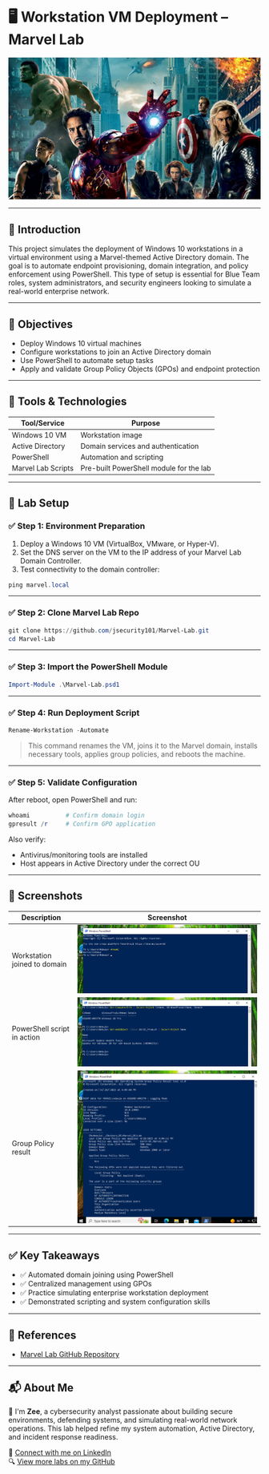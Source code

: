 # 🖥️ Workstation VM Deployment – Marvel Lab

![null](avengers-cover.webp) <!-- Replace this with a cover image -->

---

## 📘 Introduction

This project simulates the deployment of Windows 10 workstations in a virtual environment using a Marvel-themed Active Directory domain. The goal is to automate endpoint provisioning, domain integration, and policy enforcement using PowerShell. This type of setup is essential for Blue Team roles, system administrators, and security engineers looking to simulate a real-world enterprise network.

---

## 🎯 Objectives

- Deploy Windows 10 virtual machines
- Configure workstations to join an Active Directory domain
- Use PowerShell to automate setup tasks
- Apply and validate Group Policy Objects (GPOs) and endpoint protection

---

## 🧰 Tools & Technologies

| Tool/Service         | Purpose                                 |
|----------------------|------------------------------------------|
| Windows 10 VM        | Workstation image                        |
| Active Directory     | Domain services and authentication       |
| PowerShell           | Automation and scripting                 |
| Marvel Lab Scripts   | Pre-built PowerShell module for the lab  |

---

## 🧪 Lab Setup

### ✅ Step 1: Environment Preparation

1. Deploy a Windows 10 VM (VirtualBox, VMware, or Hyper-V).
2. Set the DNS server on the VM to the IP address of your Marvel Lab Domain Controller.
3. Test connectivity to the domain controller:

```powershell
ping marvel.local
```

---

### ✅ Step 2: Clone Marvel Lab Repo

```powershell
git clone https://github.com/jsecurity101/Marvel-Lab.git
cd Marvel-Lab
```

---

### ✅ Step 3: Import the PowerShell Module

```powershell
Import-Module .\Marvel-Lab.psd1
```

---

### ✅ Step 4: Run Deployment Script

```powershell
Rename-Workstation -Automate
```

> This command renames the VM, joins it to the Marvel domain, installs necessary tools, applies group policies, and reboots the machine.

---

### ✅ Step 5: Validate Configuration

After reboot, open PowerShell and run:

```powershell
whoami          # Confirm domain login
gpresult /r     # Confirm GPO application
```

Also verify:
- Antivirus/monitoring tools are installed
- Host appears in Active Directory under the correct OU

---

## 📸 Screenshots

| Description                    | Screenshot                     |
|---------------------------------|--------------------------------|
| Workstation joined to domain    | ![Domain Screenshot](Nebula-User.png) |
| PowerShell script in action     | ![PowerShell Screenshot](Powershell.png) |
| Group Policy result             | ![GPO Result](GPO-DC.png)    |


---

## ✅ Key Takeaways

- ✅ Automated domain joining using PowerShell  
- ✅ Centralized management using GPOs  
- ✅ Practice simulating enterprise workstation deployment  
- ✅ Demonstrated scripting and system configuration skills  

---

## 📎 References

- [Marvel Lab GitHub Repository](https://github.com/jsecurity101/Marvel-Lab)

---

## 📬 About Me

👋 I'm **Zee**, a cybersecurity analyst passionate about building secure environments, defending systems, and simulating real-world network operations. This lab helped refine my system automation, Active Directory, and incident response readiness.

🔗 [Connect with me on LinkedIn](https://www.linkedin.com/in/zee-williams)  
🔍 [View more labs on my GitHub](https://github.com/zeewilliams)
```

